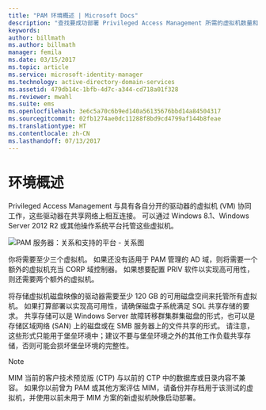 ```yaml
---
title: "PAM 环境概述 | Microsoft Docs"
description: "查找要成功部署 Privileged Access Management 所需的虚拟机数量和配置"
keywords: 
author: billmath
ms.author: billmath
manager: femila
ms.date: 03/15/2017
ms.topic: article
ms.service: microsoft-identity-manager
ms.technology: active-directory-domain-services
ms.assetid: 479db14c-1bfb-4d7c-a344-cd718a01f328
ms.reviewer: mwahl
ms.suite: ems
ms.openlocfilehash: 3e6c5a70c6b9ed140a56135676bbd14a84504317
ms.sourcegitcommit: 02fb1274ae0dc11288f8bd9cd4799af144b8feae
ms.translationtype: HT
ms.contentlocale: zh-CN
ms.lasthandoff: 07/13/2017
---
```

# 环境概述
<a id="environment-overview" class="xliff"></a>

Privileged Access Management 与具有各自分开的驱动器的虚拟机 (VM) 协同工作，这些驱动器在共享网络上相互连接。 可以通过 Windows 8.1、Windows Server 2012 R2 或其他操作系统平台托管这些虚拟机。

![PAM 服务器：关系和支持的平台 - 关系图](media/pam-test-lab-architecture.png)

你将需要至少三个虚拟机。  如果还没有适用于 PAM 管理的 AD 域，则将需要一个额外的虚拟机充当 CORP 域控制器。  如果想要配置 PRIV 软件以实现高可用性，则还需要两个额外的虚拟机。

将存储虚拟机磁盘映像的驱动器需要至少 120 GB 的可用磁盘空间来托管所有虚拟机。  如果打算部署以实现高可用性，请确保磁盘子系统满足 SQL 共享存储的要求。  共享存储可以是 Windows Server 故障转移群集群集磁盘的形式，也可以是存储区域网络 (SAN) 上的磁盘或在 SMB 服务器上的文件共享的形式。 请注意，这些形式只能用于堡垒环境中；建议不要与堡垒环境之外的其他工作负载共享存储，否则可能会损坏堡垒环境的完整性。

> [!NOTE]
> MIM 当前的客户技术预览版 (CTP) 与以前的 CTP 中的数据库或目录内容不兼容。 如果你以前曾为 PAM 或其他方案评估 MIM，请备份并存档用于该测试的虚拟机，并使用以前未用于 MIM 方案的新虚拟机映像启动部署。

